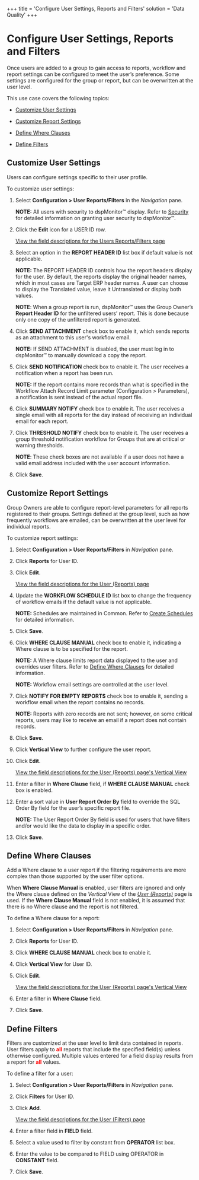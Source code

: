+++
title = 'Configure User Settings, Reports and Filters'
solution = 'Data Quality'
+++

# Configure User Settings, Reports and Filters

Once users are added to a group to gain access to reports, workflow and
report settings can be configured to meet the user’s preference. Some
settings are configured for the group or report, but can be overwritten
at the user level.

This use case covers the following topics:

  - [Customize User Settings](#Customize_User_Settings)

  - [Customize Report Settings](#Customize_Report_Settings)

  - [Define Where Clauses](#Define_Where_Clauses)

  - [Define Filters](#Define_Filters)

## <span id="Customize_User_Settings"></span>Customize User Settings

Users can configure settings specific to their user profile.

To customize user settings:

1.  Select **Configuration \> User Reports/Filters** in the *Navigation*
    pane.
    
    **NOTE:** All users with security to dspMonitor™ display. Refer to
    [Security](../Config/Set_Up_Security_for_dspMonitor) for
    detailed information on granting user security to dspMonitor™.

2.  Click the **Edit** icon for a USER ID row.
    
    [View the field descriptions for the Users Reports/Filters
    page](../Page_Desc/Users_Reports_Filters)

3.  Select an option in the **REPORT HEADER ID** list box if default
    value is not applicable.
    
    **NOTE:** The REPORT HEADER ID controls how the report headers
    display for the user. By default, the reports display the original
    header names, which in most cases are Target ERP header names. A
    user can choose to display the Translated value, leave it
    Untranslated or display both values.
    
    **NOTE**: When a group report is run, dspMonitor™ uses the Group
    Owner’s **Report Header ID** for the unfiltered users’ report. This
    is done because only one copy of the unfiltered report is generated.

4.  Click **SEND ATTACHMENT** check box to enable it, which sends
    reports as an attachment to this user's workflow email.
    
    **NOTE:** If SEND ATTACHMENT is disabled, the user must log in to
    dspMonitor™ to manually download a copy the report.

5.  Click **SEND NOTIFICATION** check box to enable it. The user
    receives a notification when a report has been run.
    
    **NOTE:** If the report contains more records than what is specified
    in the Workflow Attach Record Limit parameter (Configuration \>
    Parameters), a notification is sent instead of the actual report
    file.

6.  Click **SUMMARY NOTIFY** check box to enable it. The user receives a
    single email with all reports for the day instead of receiving an
    individual email for each report.

7.  Click **THRESHOLD NOTIFY** check box to enable it. The user receives
    a group threshold notification workflow for Groups that are at
    critical or warning thresholds.
    
    <span style="font-weight: bold;">NOTE</span>: These check boxes are
    not available if a user does not have a valid email address included
    with the user account information.

8.  Click **Save**.

## <span id="Customize_Report_Settings"></span>Customize Report Settings

Group Owners are able to configure report-level parameters for all
reports registered to their groups. Settings defined at the group level,
such as how frequently workflows are emailed, can be overwritten at the
user level for individual reports.

To customize report settings:

1.  Select **Configuration \> User Reports/Filters** in *Navigation*
    pane.

2.  Click **Reports** for User ID.

3.  Click **Edit**.
    
    [View the field descriptions for the User (Reports)
    page](../Page_Desc/User_Reports_H)

4.  Update the **WORKFLOW SCHEDULE ID** list box to change the frequency
    of workflow emails if the default value is not applicable.
    
    **NOTE:** Schedules are maintained in Common. Refer to [Create
    Schedules](../../../Platform/Common/Use_Cases/Create_Schedules)
    for detailed information.

5.  Click **Save**.

6.  Click **WHERE CLAUSE MANUAL** check box to enable it, indicating a
    Where clause is to be specified for the report.
    
    **NOTE:** A Where clause limits report data displayed to the user
    and overrides user filters. Refer to [Define Where
    Clauses](#Define_Where_Clauses) for detailed information.
    
    **NOTE:** Workflow email settings are controlled at the user level. 

7.  Click **NOTIFY FOR EMPTY REPORTS** check box to enable it, sending a
    workflow email when the report contains no records.
    
    **NOTE:** Reports with zero records are not sent; however, on some
    critical reports, users may like to receive an email if a report
    does not contain records.

8.  Click **Save**.

9.  Click **Vertical View** to further configure the user report.

10. Click **Edit**.
    
    [View the field descriptions for the User (Reports) page's Vertical
    View](../Page_Desc/User_Reports_H)

11. Enter a filter in **Where Clause** field, if **WHERE CLAUSE MANUAL**
    check box is enabled.

12. Enter a sort value in **User Report Order By** field to override the
    SQL Order By field for the user’s specific report file.
    
    **NOTE:** The User Report Order By field is used for users that have
    filters and/or would like the data to display in a specific order.

13. Click **Save**.

## <span id="Define_Where_Clauses"></span>Define Where Clauses

Add a Where clause to a user report if the filtering requirements are
more complex than those supported by the user filter options.

When **Where Clause Manual** is enabled, user filters are ignored and
only the Where clause defined on the
<span style="font-style: italic;">Vertical</span> View of the *[*User
(Reports)*](../Page_Desc/User_Reports_H)* page is used. If the
**Where Clause Manual** field is not enabled, it is assumed that there
is no Where clause and the report is not filtered.

To define a Where clause for a report:

1.  Select **Configuration \> User Reports/Filters** in *Navigation*
    pane.

2.  Click **Reports** for User ID.

3.  Click **WHERE CLAUSE MANUAL** check box to enable it.

4.  Click **Vertical View** for User ID.

5.  Click **Edit**.
    
    [View the field descriptions for the User (Reports) page's Vertical
    View](../Page_Desc/User_Reports_H)

6.  Enter a filter in **Where Clause** field.

7.  Click **Save**.

## <span id="Define_Filters"></span>Define Filters

Filters are customized at the user level to limit data contained in
reports. User filters apply to
**<span class="underline"><span style="color: #ff0000;">all</span></span>**
reports that include the specified field(s) unless otherwise configured.
Multiple values entered for a field display results from a report for
**<span class="underline"><span style="color: #ff0000;">all</span></span>**
values.

To define a filter for a user:

1.  Select **Configuration \> User Reports/Filters** in *Navigation*
    pane.

2.  Click **Filters** for User ID.

3.  Click **Add**.
    
    [View the field descriptions for the User (Filters)
    page](../Page_Desc/User_Filters)

4.  Enter a filter field in **FIELD** field.

5.  Select a value used to filter by constant from **OPERATOR** list
    box.

6.  Enter the value to be compared to FIELD using OPERATOR in
    **CONSTANT** field.

7.  Click **Save**.
